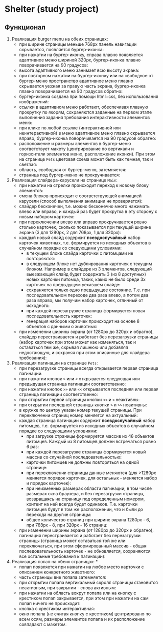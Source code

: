 # Shelter (study project)

## Функционал
1. Реализация burger menu на обеих страницах:
   - при ширине страницы меньше 768рх панель навигации скрывается, появляется бургер-иконка:
   - при нажатии на бургер-иконку, справа плавно появляется адаптивное меню шириной 320px, бургер-иконка плавно поворачивается на 90 градусов:
   - высота адаптивного меню занимает всю высоту экрана:
   - при повторном нажатии на бургер-иконку или на свободное от бургер-меню пространство адаптивное меню плавно скрывается уезжая за правую часть экрана, бургер-иконка плавно поворачивается на 90 градусов обратно:
   - бургер-иконка создана при помощи html+css, без использования изображений:
   - ссылки в адаптивном меню работают, обеспечивая плавную прокрутку по якорям, сохраняются заданные на первом этапе выполнения задания требования интерактивности элементов меню:
   - при клике по любой ссылке (интерактивной или неинтерактивной) в меню адаптивное меню плавно скрывается вправо, бургер-иконка поворачивается на 90 градусов обратно:
   - расположение и размеры элементов в бургер-меню соответствует макету (центрирование по вертикали и горизонтали элементов меню, расположение иконки). При этом на странице `Pets` цветовая схема может быть как темная, так и светлая:
   - область, свободная от бургер-меню, затемняется:
   - страница под бургер-меню не прокручивается:
2. Реализация слайдера-карусели на странице `Main`:
   - при нажатии на стрелки происходит переход к новому блоку элементов:
   - смена блоков происходит с соответствующей анимацией карусели (способ выполнения анимации не проверяется):
   - слайдер бесконечен, т.е. можно бесконечно много нажимать влево или вправо, и каждый раз будет прокрутка в эту сторону с новым набором карточек:
   - при переключении влево или вправо прокручивается ровно столько карточек, сколько показывается при текущей ширине экрана (3 для 1280px, 2 для 768px, 1 для 320px):
   - каждый новый слайд содержит **псевдослучайный** набор карточек животных, т.е. формируется из исходных объектов в случайном порядке со следующими условиями:
      - в текущем блоке слайда карточки с питомцами не повторяются:
      - в следующем блоке нет дублирования карточек с текущим блоком. Например в слайдере из 3 элементов, следующий выезжающий слайд будет содержать 3 (из 8 доступных) новых карточки питомца, таких, каких не было среди 3х карточек на предыдущем уехавшем слайде:
      - сохраняется только одно предыдущее состояние. Т.е. при последовательном переходе два раза влево, а потом два раза вправо, мы получим набор карточек, отличный от исходного:
      - при каждой перезагрузке страницы формируется новая последовательность карточек:
      - генерация наборов карточек происходит на основе 8 объектов с данными о животных:
   - при изменении ширины экрана (от 1280px до 320px и обратно), слайдер перестраивается и работает без перезагрузки страницы (набор карточек при этом может как изменяться, так и оставаться тем же, скрывая лишнюю или добавляя недостающую, и сохраняя при этом описанные для слайдера требования):
3. Реализация пагинации на странице `Pets`:
   - при перезагрузке страницы всегда открывается первая страница пагинации:
   - при нажатии кнопок `>` или `<` открывается следующая или предыдущая страница пагинации соответственно:
   - при нажатии кнопок `>>` или `<<` открывается последняя или первая страница пагинации соответственно:
   - при открытии первой страницы кнопки `<<` и `<` неактивны:
   - при открытии последней страницы кнопки `>` и `>>` неактивны:
   - в кружке по центру указан номер текущей страницы. При переключении страниц номер меняется на актуальный:
   - каждая страница пагинации содержит **псевдослучайный** набор питомцев, т.е. формируется из исходных объектов в случайном порядке со следующими условиями:
      - при загрузке страницы формируется массив из 48 объектов питомцев. Каждый из 8 питомцев должен встречаться ровно 6 раз:
      - при каждой перезагрузке страницы формируется новый массив со случайной последовательностью:
      - карточки питомцев не должны повторяться на одной странице:
      - при переключении страницы данные меняются (для >1280px меняется порядок карточек, для остальных - меняется набор и порядок карточек):
      - при неизменных размерах области пагинации, в том числе размерах окна браузера, и без перезагрузки страницы, возвращаясь на страницу под определенным номером, контент на ней всегда будет одинаков. Т.е. карточки питомцев будут в том же расположении, что и были до перехода на другие страницы:
      - общее количество страниц при ширине экрана 1280px - 6, при 768px - 8, при 320px - 16 страниц:
   - при изменении ширины экрана (от 1280px до 320px и обратно), пагинация перестраивается и работает без перезагрузки страницы (страница может оставаться той же или переключаться, при этом сформированный массив - общая последовательность карточек - не обновляется, сохраняются все остальные требования к пагинации):
4. Реализация попап на обеих страницах: *
   - попап появляется при нажатии на любое место карточки с описанием конкретного животного:
   - часть страницы вне попапа затемняется:
   - при открытии попапа вертикальный скролл страницы становится неактивным, при закрытии - снова активным:
   - при нажатии на область вокруг попапа или на кнопку с крестиком попап закрывается, при этом при нажатии на сам попап ничего не происходит:
   - кнопка с крестиком интерактивная:
   - окно попапа (не считая кнопку с крестиком) центрировано по всем осям, размеры элементов попапа и их расположение совпадают с макетом:
